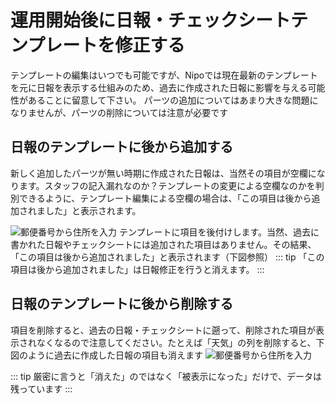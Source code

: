 # 運用開始後に日報・チェックシートテンプレートを修正する<Badge text="GOLD限定" type="warning" /><Badge text="管理者専用"/>
テンプレートの編集はいつでも可能ですが、Nipoでは現在最新のテンプレートを元に日報を表示する仕組みのため、過去に作成された日報に影響を与える可能性があることに留意して下さい。
パーツの追加についてはあまり大きな問題になりませんが、パーツの削除については注意が必要です

## 日報のテンプレートに後から追加する
新しく追加したパーツが無い時期に作成された日報は、当然その項目が空欄になります。スタッフの記入漏れなのか？テンプレートの変更による空欄なのかを判別できるように、テンプレート編集による空欄の場合は、「この項目は後から追加されました」と表示されます。


![郵便番号から住所を入力](/parts/t23.png)
テンプレートに項目を後付けします。当然、過去に書かれた日報やチェックシートには追加された項目はありません。その結果、「この項目は後から追加されました」と表示されます（下図参照）
::: tip
「この項目は後から追加されました」は日報修正を行うと消えます。
:::

## 日報のテンプレートに後から削除する
項目を削除すると、過去の日報・チェックシートに遡って、削除された項目が表示されなくなるので注意してください。たとえば「天気」の列を削除すると、下図のように過去に作成した日報の項目も消えます
![郵便番号から住所を入力](/parts/t24.png)


::: tip
厳密に言うと「消えた」のではなく「被表示になった」だけで、データは残っています
:::